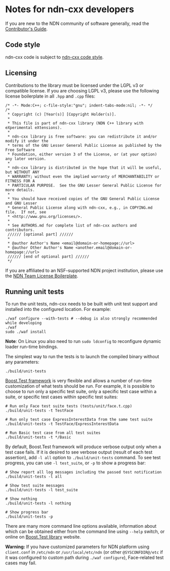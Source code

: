 Notes for ndn-cxx developers
============================

If you are new to the NDN community of software generally, read the
[Contributor's Guide](https://github.com/named-data/NFD/blob/master/CONTRIBUTING.md).

Code style
----------

ndn-cxx code is subject to [ndn-cxx code style](https://named-data.net/doc/ndn-cxx/current/code-style.html).

Licensing
---------

Contributions to the library must be licensed under the LGPL v3 or compatible license.  If
you are choosing LGPL v3, please use the following license boilerplate in all `.hpp` and
`.cpp` files:

    /* -*- Mode:C++; c-file-style:"gnu"; indent-tabs-mode:nil; -*- */
    /*
     * Copyright (c) [Year(s)] [Copyright Holder(s)].
     *
     * This file is part of ndn-cxx library (NDN C++ library with eXperimental eXtensions).
     *
     * ndn-cxx library is free software: you can redistribute it and/or modify it under the
     * terms of the GNU Lesser General Public License as published by the Free Software
     * Foundation, either version 3 of the License, or (at your option) any later version.
     *
     * ndn-cxx library is distributed in the hope that it will be useful, but WITHOUT ANY
     * WARRANTY; without even the implied warranty of MERCHANTABILITY or FITNESS FOR A
     * PARTICULAR PURPOSE.  See the GNU Lesser General Public License for more details.
     *
     * You should have received copies of the GNU General Public License and GNU Lesser
     * General Public License along with ndn-cxx, e.g., in COPYING.md file.  If not, see
     * <http://www.gnu.org/licenses/>.
     *
     * See AUTHORS.md for complete list of ndn-cxx authors and contributors.
     ////// [optional part] //////
     *
     * @author Author's Name <email@domain-or-homepage://url>
     * @author Other Author's Name <another.email@domain-or-homepage://url>
     ////// [end of optional part] //////
     */

If you are affiliated to an NSF-supported NDN project institution, please use the [NDN Team License
Boilerplate](https://redmine.named-data.net/projects/ndn-cxx/wiki/NDN_Team_License_Boilerplate_(ndn-cxx)).

Running unit tests
------------------

To run the unit tests, ndn-cxx needs to be built with unit test support and installed
into the configured location.  For example:

    ./waf configure --with-tests # --debug is also strongly recommended while developing
    ./waf
    sudo ./waf install

**Note**: On Linux you also need to run `sudo ldconfig` to reconfigure dynamic loader
run-time bindings.

The simplest way to run the tests is to launch the compiled binary without any parameters:

    ./build/unit-tests

[Boost.Test framework](https://www.boost.org/doc/libs/1_58_0/libs/test/doc/html/index.html)
is very flexible and allows a number of run-time customization of what tests should be run.
For example, it is possible to choose to run only a specific test suite, only a specific
test case within a suite, or specific test cases within specific test suites:

    # Run only Face test suite tests (tests/unit/face.t.cpp)
    ./build/unit-tests -t TestFace

    # Run only test case ExpressInterestData from the same test suite
    ./build/unit-tests -t TestFace/ExpressInterestData

    # Run Basic test case from all test suites
    ./build/unit-tests -t */Basic

By default, Boost.Test framework will produce verbose output only when a test case fails.
If it is desired to see verbose output (result of each test assertion), add `-l all`
option to `./build/unit-tests` command.  To see test progress, you can use `-l test_suite`,
or `-p` to show a progress bar:

    # Show report all log messages including the passed test notification
    ./build/unit-tests -l all

    # Show test suite messages
    ./build/unit-tests -l test_suite

    # Show nothing
    ./build/unit-tests -l nothing

    # Show progress bar
    ./build/unit-tests -p

There are many more command line options available, information about which can be obtained
either from the command line using `--help` switch, or online on
[Boost.Test library](https://www.boost.org/doc/libs/1_58_0/libs/test/doc/html/index.html)
website.

**Warning:** If you have customized parameters for NDN platform using `client.conf` in
`/etc/ndn` or `/usr/local/etc/ndn` (or other `@SYSCONFDIR@/etc` if it was configured to custom
path during `./waf configure`), Face-related test cases may fail.
